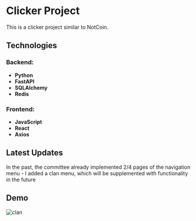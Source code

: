 # Clicker Project

This is a clicker project similar to NotCoin.

## Technologies

### Backend:
- **Python**
- **FastAPI**
- **SQLAlchemy**
- **Redis**

### Frontend:
- **JavaScript**
- **React**
- **Axios**

## Latest Updates

In the past, the committee already implemented 2/4 pages of the navigation menu - I added a clan menu, which will be supplemented with functionality in the future

## Demo

![clan](https://github.com/castromx/Clicker_Project_Web/assets/96194271/eb7d7c2f-48a1-4bde-aaea-c90f2e80a118)


